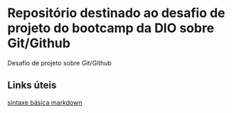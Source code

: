 # Repositório destinado ao desafio de projeto do bootcamp da DIO sobre Git/Github
Desafio de projeto sobre Git/Github

## Links úteis
[sintaxe básica markdown](https://www.markdownguide.org/getting-started/)
